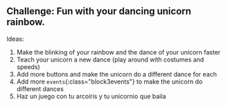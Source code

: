 ## Challenge: Fun with your dancing unicorn rainbow.

Ideas:

1. Make the blinking of your rainbow and the dance of your unicorn faster
2. Teach your unicorn a new dance (play around with costumes and speeds)
3. Add more buttons and make the unicorn do a different dance for each
4. Add more `events`{:class="block3events"} to make the unicorn do different dances
5. Haz un juego con tu arcoíris y tu unicornio que baila
